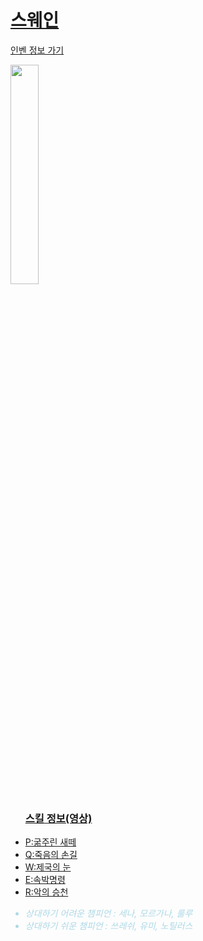 <!doctype html>
<html>

<head>
<title>스웨인 정보</title>
<meta charset="utf-8">
</head>

<body>

<h1><a href="스웨인.html">스웨인</a></h1>

<a href="https://www.op.gg/champion/swain/statistics/support" target="_blank">인벤 정보 가기</a>

<p><img src="https://i.ytimg.com/vi/QRK61L5IzPY/maxresdefault.jpg"width="30%"></p>

<ul>
  <h3><a href="https://www.youtube.com/watch?v=z0_SgsaKmb8" target="_blank">스킬 정보(영상)</a></h3>
  <a href="패시브.html"><li>P:굶주린 새떼</li></a>
  <a href="Q스킬.html"><li>Q:죽음의 손길</li></a>
  <a href="W스킬.html"><li>W:제국의 눈</li></a>
  <a href="E스킬.html"><li>E:속박명령</li></a>
  <a href="R스킬.html"><li>R:악의 승천</li></a>
</ul>
<ul>
  <div style="color:lightblue ">
    <i>
    <li>상대하기 어려운 챔피언 : 세나, 모르가나, 룰루</li>
    <li>상대하기 쉬운 챔피언 : 쓰레쉬, 유미, 노틸러스</li>
  </i>
  </div>
</ul>
</body>
